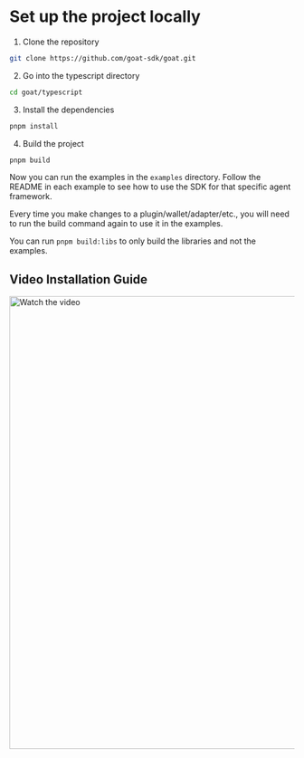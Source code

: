 # Set up the project locally

1. Clone the repository
```bash
git clone https://github.com/goat-sdk/goat.git
```

2. Go into the typescript directory
```bash
cd goat/typescript
```

3. Install the dependencies
```bash
pnpm install
```

4. Build the project
```bash
pnpm build
```

Now you can run the examples in the `examples` directory. Follow the README in each example to see how to use the SDK for that specific agent framework.

Every time you make changes to a plugin/wallet/adapter/etc., you will need to run the build command again to use it in the examples.

You can run `pnpm build:libs` to only build the libraries and not the examples.


## Video Installation Guide

<a href="https://www.youtube.com/watch?v=h3tGxd-WSXg">
  <img src="https://github.com/user-attachments/assets/626ebac2-868c-4090-857b-66b47b222a61" width="800" alt="Watch the video"/>
</a>
